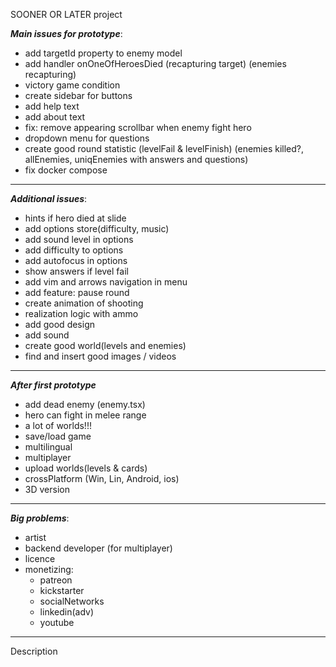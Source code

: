 SOONER OR LATER project

***Main issues for prototype***:
* add targetId property to enemy model
* add handler onOneOfHeroesDied (recapturing target) (enemies recapturing)
* victory game condition
* create sidebar for buttons
* add help text
* add about text
* fix: remove appearing scrollbar when enemy fight hero
* dropdown menu for questions
* create good round statistic (levelFail & levelFinish) (enemies killed?, allEnemies, uniqEnemies with answers and questions)
* fix docker compose

---
***Additional issues***:  
* hints if hero died at slide
* add options store(difficulty, music)
* add sound level in options
* add difficulty to options
* add autofocus in options
* show answers if level fail
* add vim and arrows navigation in menu
* add feature: pause round
* create animation of shooting  
* realization logic with ammo 
* add good design
* add sound
* create good world(levels and enemies)
* find and insert good images / videos

---
***After first prototype***
* add dead enemy (enemy.tsx)
* hero can fight in melee range
* a lot of worlds!!!
* save/load game   
* multilingual  
* multiplayer
* upload worlds(levels & cards)
* crossPlatform (Win, Lin, Android, ios)
* 3D version

---
***Big problems***:  
* artist  
* backend developer (for multiplayer)  
* licence  
* monetizing:    
    * patreon  
    * kickstarter 
    * socialNetworks  
    * linkedin(adv)
    * youtube  

---
Description
